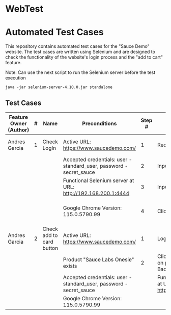 # WebTest

# Automated Test Cases

This repository contains automated test cases for the "Sauce Demo" website. The test cases are written using Selenium and are designed to check the functionality of the website's login process and the "add to cart" feature.

Note: Can use the next script to run the Selenium server before the test execution 

```
java -jar selenium-server-4.10.0.jar standalone
```
## Test Cases

| Feature Owner (Author) | #   | Name                   | Preconditions                                                                                                  | Step # | Description                                            | Expected Result        |
|------------------------|-----|------------------------|----------------------------------------------------------------------------------------------------------------|--------|--------------------------------------------------------|------------------------|
| Andres Garcia          | 1   | Check LogIn            | Active URL: https://www.saucedemo.com/                                                                         | 1      | Request URL                                           | Response Status: 200 OK |
|                        |     |                        | Accepted credentials: user - standard_user, password - secret_sauce                                            | 2      | Input username                                        | Insert text allowed    |
|                        |     |                        | Functional Selenium server at URL: http://192.168.200.1:4444                                                    | 3      | Input password                                        | Insert text allowed    |
|                        |     |                        | Google Chrome Version: 115.0.5790.99                                                                           | 4      | Click on logIn Button                                 | Redirect to product page|
| Andres Garcia          | 2   | Check add to card button | Active URL: https://www.saucedemo.com/                                                                         | 1      | Log in                                                | Redirect to product page|
|                        |     |                        | Product "Sauce Labs Onesie" exists                                                                              | 2      | Click on addToCart button on product "Sauce Labs Backpack" | Product added in cart  |
|                        |     |                        | Accepted credentials: user - standard_user, password - secret_sauce                                            |        | Functional Selenium server at URL: http://192.168.200.1:4444 |                        |
|                        |     |                        | Google Chrome Version: 115.0.5790.99                                                                           |        |                                                        |                        |
